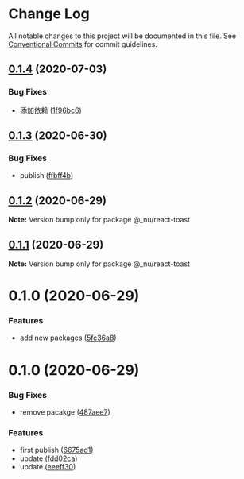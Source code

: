 # Change Log

All notable changes to this project will be documented in this file.
See [Conventional Commits](https://conventionalcommits.org) for commit guidelines.

## [0.1.4](https://github.com/nu-system/react-toast/compare/@_nu/react-toast@0.1.3...@_nu/react-toast@0.1.4) (2020-07-03)


### Bug Fixes

* 添加依赖 ([1f96bc6](https://github.com/nu-system/react-toast/commit/1f96bc6d0df16f6b25fb34dcb6df0f811d521056))





## [0.1.3](https://github.com/nu-system/react-toast/compare/@_nu/react-toast@0.1.2...@_nu/react-toast@0.1.3) (2020-06-30)


### Bug Fixes

* publish ([ffbff4b](https://github.com/nu-system/react-toast/commit/ffbff4b834614ca542bc20be3509f12c6886e09a))





## [0.1.2](https://github.com/nu-system/react-toast/compare/@_nu/react-toast@0.1.1...@_nu/react-toast@0.1.2) (2020-06-29)

**Note:** Version bump only for package @_nu/react-toast





## [0.1.1](https://github.com/nu-system/react-toast/compare/@_nu/react-toast@0.1.0...@_nu/react-toast@0.1.1) (2020-06-29)

**Note:** Version bump only for package @_nu/react-toast





# 0.1.0 (2020-06-29)


### Features

* add new packages ([5fc36a8](https://github.com/nu-system/react-toast/commit/5fc36a83bfba9be335434f98abd211549864d5cd))





# 0.1.0 (2020-06-29)

### Bug Fixes

- remove pacakge ([487aee7](https://github.com/nu-system/react-toast/commit/487aee74684b02bdedf54c3d20610488e19188ae))

### Features

- first publish ([6675ad1](https://github.com/nu-system/react-toast/commit/6675ad1be1df5b9b7e154f0c44636ae549f6ac5b))
- update ([fdd02ca](https://github.com/nu-system/react-toast/commit/fdd02cab6b76550c94ed7c4b1472bec7d6878bed))
- update ([eeeff30](https://github.com/nu-system/react-toast/commit/eeeff30e015bd171650439e85ccd71a0c3d8a797))
